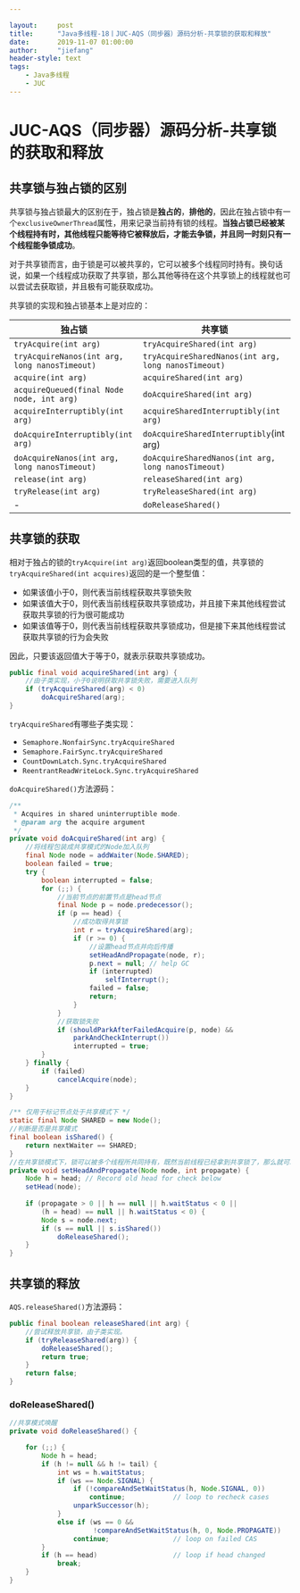 ```yaml
---

layout:     post
title:      "Java多线程-18丨JUC-AQS（同步器）源码分析-共享锁的获取和释放"
date:       2019-11-07 01:00:00
author:     "jiefang"
header-style: text
tags:
    - Java多线程
    - JUC
---
```

# JUC-AQS（同步器）源码分析-共享锁的获取和释放
## 共享锁与独占锁的区别
共享锁与独占锁最大的区别在于，独占锁是**独占的**，**排他的**，因此在独占锁中有一个`exclusiveOwnerThread`属性，用来记录当前持有锁的线程。**当独占锁已经被某个线程持有时，其他线程只能等待它被释放后，才能去争锁，并且同一时刻只有一个线程能争锁成功**。

对于共享锁而言，由于锁是可以被共享的，它可以被多个线程同时持有。换句话说，如果一个线程成功获取了共享锁，那么其他等待在这个共享锁上的线程就也可以尝试去获取锁，并且极有可能获取成功。

共享锁的实现和独占锁基本上是对应的：

独占锁 | 共享锁
---|---
`tryAcquire(int arg)`	| `tryAcquireShared(int arg)` 
`tryAcquireNanos(int arg, long nanosTimeout)`	|`tryAcquireSharedNanos(int arg, long nanosTimeout)`
`acquire(int arg)`	|`acquireShared(int arg)`
`acquireQueued(final Node node, int arg)`| `doAcquireShared(int arg)` 
`acquireInterruptibly(int arg)`| `acquireSharedInterruptibly(int arg)` 
`doAcquireInterruptibly(int arg)`	|`doAcquireSharedInterruptibly`(int arg)
`doAcquireNanos(int arg, long nanosTimeout)`	|`doAcquireSharedNanos(int arg, long nanosTimeout)`
`release(int arg)`	|`releaseShared(int arg)`
`tryRelease(int arg)`	|`tryReleaseShared(int arg)`
-	|`doReleaseShared()`

## 共享锁的获取
相对于独占的锁的`tryAcquire(int arg)`返回boolean类型的值，共享锁的`tryAcquireShared(int acquires)`返回的是一个整型值：

- 如果该值小于0，则代表当前线程获取共享锁失败
- 如果该值大于0，则代表当前线程获取共享锁成功，并且接下来其他线程尝试获取共享锁的行为很可能成功
- 如果该值等于0，则代表当前线程获取共享锁成功，但是接下来其他线程尝试获取共享锁的行为会失败

因此，只要该返回值大于等于0，就表示获取共享锁成功。
```java
public final void acquireShared(int arg) {
    //由子类实现，小于0说明获取共享锁失败，需要进入队列
    if (tryAcquireShared(arg) < 0)
        doAcquireShared(arg);
}
```
`tryAcquireShared`有哪些子类实现：

- `Semaphore.NonfairSync.tryAcquireShared`
- `Semaphore.FairSync.tryAcquireShared`
- `CountDownLatch.Sync.tryAcquireShared`
- `ReentrantReadWriteLock.Sync.tryAcquireShared`

`doAcquireShared()`方法源码：

```java
/**
 * Acquires in shared uninterruptible mode.
 * @param arg the acquire argument
 */
private void doAcquireShared(int arg) {
    //将线程包装成共享模式的Node加入队列
    final Node node = addWaiter(Node.SHARED);
    boolean failed = true;
    try {
        boolean interrupted = false;
        for (;;) {
            //当前节点的前置节点是head节点
            final Node p = node.predecessor();
            if (p == head) {
                //成功取得共享锁
                int r = tryAcquireShared(arg);
                if (r >= 0) {
                    //设置head节点并向后传播
                    setHeadAndPropagate(node, r);
                    p.next = null; // help GC
                    if (interrupted)
                        selfInterrupt();
                    failed = false;
                    return;
                }
            }
            //获取锁失败
            if (shouldParkAfterFailedAcquire(p, node) &&
                parkAndCheckInterrupt())
                interrupted = true;
        }
    } finally {
        if (failed)
            cancelAcquire(node);
    }
}

/** 仅用于标记节点处于共享模式下 */
static final Node SHARED = new Node();
//判断是否是共享模式
final boolean isShared() {
    return nextWaiter == SHARED;
}
//在共享锁模式下，锁可以被多个线程所共同持有，既然当前线程已经拿到共享锁了，那么就可以直接通知后继节点来拿锁，而不必等待锁被释放的时候再通知。
private void setHeadAndPropagate(Node node, int propagate) {
    Node h = head; // Record old head for check below
    setHead(node);
    
    if (propagate > 0 || h == null || h.waitStatus < 0 ||
        (h = head) == null || h.waitStatus < 0) {
        Node s = node.next;
        if (s == null || s.isShared())
            doReleaseShared();
    }
}

```
## 共享锁的释放
`AQS.releaseShared()`方法源码：

```java
public final boolean releaseShared(int arg) {
    //尝试释放共享锁，由子类实现。
    if (tryReleaseShared(arg)) {
        doReleaseShared();
        return true;
    }
    return false;
}
```

### doReleaseShared()

```java
//共享模式唤醒
private void doReleaseShared() {

    for (;;) {
        Node h = head;
        if (h != null && h != tail) {
            int ws = h.waitStatus;
            if (ws == Node.SIGNAL) {
                if (!compareAndSetWaitStatus(h, Node.SIGNAL, 0))
                    continue;            // loop to recheck cases
                unparkSuccessor(h);
            }
            else if (ws == 0 &&
                     !compareAndSetWaitStatus(h, 0, Node.PROPAGATE))
                continue;                // loop on failed CAS
        }
        if (h == head)                   // loop if head changed
            break;
    }
}
```

